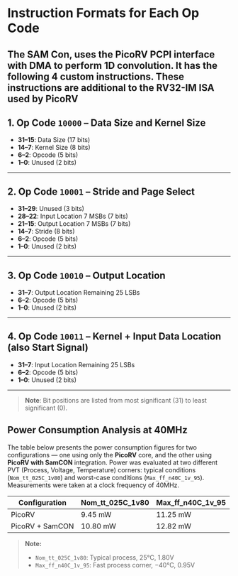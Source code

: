 # Instruction Formats for Each Op Code
The SAM Con, uses the PicoRV PCPI interface with DMA to perform 1D convolution. It has the following 4 custom instructions. These instructions are additional to the RV32-IM ISA used by PicoRV
---

## 1. Op Code `10000` – Data Size and Kernel Size

- **31–15**: Data Size (17 bits)  
- **14–7**: Kernel Size (8 bits)  
- **6–2**: Opcode (5 bits)  
- **1–0**: Unused (2 bits)  

---

## 2. Op Code `10001` – Stride and Page Select

- **31–29**: Unused (3 bits)  
- **28–22**: Input Location 7 MSBs (7 bits)  
- **21–15**: Output Location 7 MSBs (7 bits)  
- **14–7**: Stride (8 bits)  
- **6–2**: Opcode (5 bits)  
- **1–0**: Unused (2 bits)  

---

## 3. Op Code `10010` – Output Location

- **31–7**: Output Location Remaining 25 LSBs  
- **6–2**: Opcode (5 bits)  
- **1–0**: Unused (2 bits)  

---

## 4. Op Code `10011` – Kernel + Input Data Location (also Start Signal)

- **31–7**: Input Location Remaining 25 LSBs  
- **6–2**: Opcode (5 bits)  
- **1–0**: Unused (2 bits)  

---

> **Note**: Bit positions are listed from most significant (31) to least significant (0).

## Power Consumption Analysis at 40MHz

The table below presents the power consumption figures for two configurations — one using only the **PicoRV** core, and the other using **PicoRV with SamCON** integration. Power was evaluated at two different PVT (Process, Voltage, Temperature) corners: typical conditions (`Nom_tt_025C_1v80`) and worst-case conditions (`Max_ff_n40C_1v_95`). Measurements were taken at a clock frequency of 40MHz.

| **Configuration**            | **Nom_tt_025C_1v80** | **Max_ff_n40C_1v_95** |
|-----------------------------|----------------------|------------------------|
| PicoRV                      | 9.45 mW              | 11.25 mW               |
| PicoRV + SamCON             | 10.80 mW             | 12.82 mW               |

> **Note:**  
> - `Nom_tt_025C_1v80`: Typical process, 25°C, 1.80V  
> - `Max_ff_n40C_1v_95`: Fast process corner, −40°C, 0.95V  
